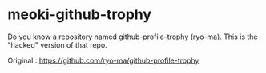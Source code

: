 # meoki-github-trophy
Do you know a repository named github-profile-trophy (ryo-ma). This is the "hacked" version of that repo.

Original : https://github.com/ryo-ma/github-profile-trophy
